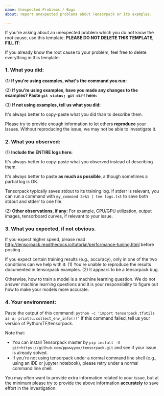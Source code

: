 ```yaml
---
name: Unexpected Problems / Bugs
about: Report unexpected problems about Tensorpack or its examples.

---
```


If you're asking about an unexpected problem which you do not know the root cause,
use this template. __PLEASE DO NOT DELETE THIS TEMPLATE, FILL IT__:

If you already know the root cause to your problem,
feel free to delete everything in this template.

### 1. What you did:

(1) **If you're using examples, what's the command you run:**

(2) **If you're using examples, have you made any changes to the examples? Paste `git status; git diff` here:**

(3) **If not using examples, tell us what you did:**

  It's always better to copy-paste what you did than to describe them.

  Please try to provide enough information to let others __reproduce__ your issues.
  Without reproducing the issue, we may not be able to investigate it.

### 2. What you observed:

(1) **Include the ENTIRE logs here:**

It's always better to copy-paste what you observed instead of describing them.

It's always better to paste **as much as possible**, although sometimes a partial log is OK.

Tensorpack typically saves stdout to its training log.
If stderr is relevant, you can run a command with `my_command 2>&1 | tee logs.txt`
to save both stdout and stderr to one file.

(2) **Other observations, if any:**
For example, CPU/GPU utilization, output images, tensorboard curves, if relevant to your issue.

### 3. What you expected, if not obvious.

If you expect higher speed, please read
http://tensorpack.readthedocs.io/tutorial/performance-tuning.html
before posting.

If you expect certain training results (e.g., accuracy), only in one of the two conditions can we help with it:
(1) You're unable to reproduce the results documented in tensorpack examples.
(2) It appears to be a tensorpack bug.

Otherwise, how to train a model is a machine learning question.
We do not answer machine learning questions and it is your responsibility to
figure out how to make your models more accurate.

### 4. Your environment:

Paste the output of this command: `python -c 'import tensorpack.tfutils as u; print(u.collect_env_info())'`
If this command failed, tell us your version of Python/TF/tensorpack.

Note that:

  + You can install Tensorpack master by `pip install -U git+https://github.com/ppwwyyxx/tensorpack.git`
    and see if your issue is already solved.
  + If you're not using tensorpack under a normal command line shell (e.g.,
    using an IDE or jupyter notebook), please retry under a normal command line shell.

You may often want to provide extra information related to your issue, but
at the minimum please try to provide the above information __accurately__ to save effort in the investigation.
